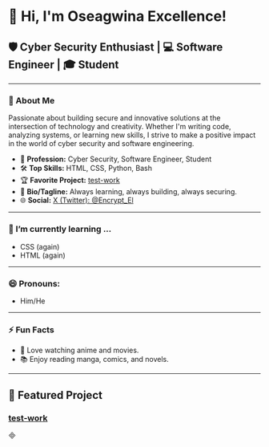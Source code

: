 # 👋 Hi, I'm Oseagwina Excellence!

## 🛡️ Cyber Security Enthusiast | 💻 Software Engineer | 🎓 Student

---

### 🌟 About Me

Passionate about building secure and innovative solutions at the intersection of technology and creativity. Whether I'm writing code, analyzing systems, or learning new skills, I strive to make a positive impact in the world of cyber security and software engineering.

- 🔐 **Profession:** Cyber Security, Software Engineer, Student  
- 🛠️ **Top Skills:** HTML, CSS, Python, Bash  
- 🏆 **Favorite Project:** [test-work](https://github.com/OseagwinaExcellence/test-work)  
- 💬 **Bio/Tagline:** Always learning, always building, always securing.  
- 🌐 **Social:** [X (Twitter): @Encrypt_El](https://x.com/Encrypt_El)

---

 ### 🌱 I’m currently learning ... 

 - CSS (again)
 - HTML (again)
 
 --- 
 ### 😄 Pronouns:
 
 - Him/He 

---

### ⚡ Fun Facts

- 🍿 Love watching anime and movies.
- 📚 Enjoy reading manga, comics, and novels.

---

## 📂 Featured Project

### [test-work](https://github.com/OseagwinaExcellence/test-work)

